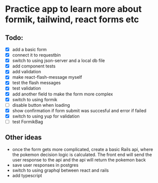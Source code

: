 # Practice app to learn more about formik, tailwind, react forms etc

## Todo:

- [x] add a basic form
- [x] connect it to requestbin
- [x] switch to using json-server and a local db file
- [x] add component tests
- [x] add validation
- [x] make react-flash-message myself
- [x] test the flash messages
- [x] test validation
- [x] add another field to make the form more complex
- [x] switch to using formik
- [ ] disable button when loading
- [x] show confirmation if form submit was succesful and error if failed 
- [x] switch to using yup for validation
- [ ] test FormikBag

## Other ideas

- once the form gets more complicated, create a basic Rails api, where the pokemon decision logic is calculated. The front end will send the user response to the api and the api will return the pokemon back
- save user responses in postgres
- switch to using graphql between react and rails
- add typescript
